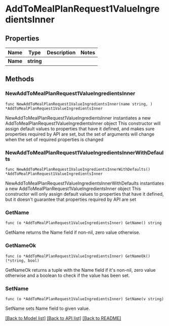 # AddToMealPlanRequest1ValueIngredientsInner

## Properties

Name | Type | Description | Notes
------------ | ------------- | ------------- | -------------
**Name** | **string** |  | 

## Methods

### NewAddToMealPlanRequest1ValueIngredientsInner

`func NewAddToMealPlanRequest1ValueIngredientsInner(name string, ) *AddToMealPlanRequest1ValueIngredientsInner`

NewAddToMealPlanRequest1ValueIngredientsInner instantiates a new AddToMealPlanRequest1ValueIngredientsInner object
This constructor will assign default values to properties that have it defined,
and makes sure properties required by API are set, but the set of arguments
will change when the set of required properties is changed

### NewAddToMealPlanRequest1ValueIngredientsInnerWithDefaults

`func NewAddToMealPlanRequest1ValueIngredientsInnerWithDefaults() *AddToMealPlanRequest1ValueIngredientsInner`

NewAddToMealPlanRequest1ValueIngredientsInnerWithDefaults instantiates a new AddToMealPlanRequest1ValueIngredientsInner object
This constructor will only assign default values to properties that have it defined,
but it doesn't guarantee that properties required by API are set

### GetName

`func (o *AddToMealPlanRequest1ValueIngredientsInner) GetName() string`

GetName returns the Name field if non-nil, zero value otherwise.

### GetNameOk

`func (o *AddToMealPlanRequest1ValueIngredientsInner) GetNameOk() (*string, bool)`

GetNameOk returns a tuple with the Name field if it's non-nil, zero value otherwise
and a boolean to check if the value has been set.

### SetName

`func (o *AddToMealPlanRequest1ValueIngredientsInner) SetName(v string)`

SetName sets Name field to given value.



[[Back to Model list]](../README.md#documentation-for-models) [[Back to API list]](../README.md#documentation-for-api-endpoints) [[Back to README]](../README.md)


